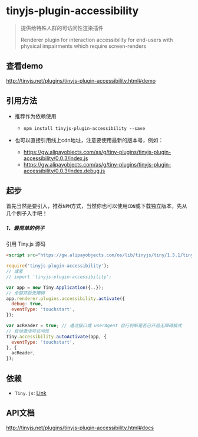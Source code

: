 # tinyjs-plugin-accessibility

> 提供给特殊人群的可访问性渲染插件
>
> Renderer plugin for interaction accessibility for end-users with physical impairments which require screen-renders

## 查看demo

http://tinyjs.net/plugins/tinyjs-plugin-accessibility.html#demo

## 引用方法

- 推荐作为依赖使用

  - `npm install tinyjs-plugin-accessibility --save`

- 也可以直接引用线上cdn地址，注意要使用最新的版本号，例如：

  - https://gw.alipayobjects.com/as/g/tiny-plugins/tinyjs-plugin-accessibility/0.0.3/index.js
  - https://gw.alipayobjects.com/as/g/tiny-plugins/tinyjs-plugin-accessibility/0.0.3/index.debug.js

## 起步
首先当然是要引入，推荐`NPM`方式，当然你也可以使用`CDN`或下载独立版本，先从几个例子入手吧！

##### 1、最简单的例子

引用 Tiny.js 源码
``` html
<script src="https://gw.alipayobjects.com/os/lib/tinyjs/tiny/1.5.1/tiny.js"></script>
```
``` js
require('tinyjs-plugin-accessibility');
// 或者
// import 'tinyjs-plugin-accessibility';

var app = new Tiny.Application({..});
// 全部开启无障碍
app.renderer.plugins.accessibility.activate({
  debug: true,
  eventType: 'touchstart',
});
```

``` js
var acReader = true; // 通过接口或 userAgent 自行判断是否已开启无障碍模式
// 自动激活可访问性
Tiny.accessibility.autoActivate(app, {
  eventType: 'touchstart',
}, {
  acReader,
});
```

## 依赖
- `Tiny.js`: [Link](http://tinyjs.net/api)

## API文档

http://tinyjs.net/plugins/tinyjs-plugin-accessibility.html#docs
